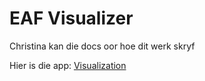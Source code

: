 # EAF Visualizer

Christina kan die docs oor hoe dit werk skryf

Hier is die app: [Visualization](https://eaf-visualizations.streamlit.app/)